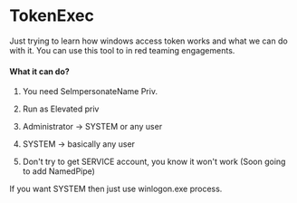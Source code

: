# TokenExec 

Just trying to learn how windows access token works and what we can do with it. You can use this tool to in red teaming engagements.

#### What it can do?

1. You need SeImpersonateName Priv.
2. Run as Elevated priv

1. Administrator -> SYSTEM or any user
2. SYSTEM -> basically any user
3. Don't try to get SERVICE account, you know it won't work (Soon going to add NamedPipe)

If you want SYSTEM then just use winlogon.exe process.
